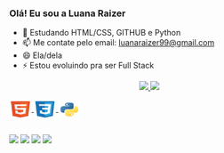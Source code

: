 ### Olá! Eu sou a Luana Raizer

- 🌱 Estudando HTML/CSS, GITHUB e Python
- 📫 Me contate pelo email: luanaraizer99@gmail.com
- 😄 Ela/dela
- ⚡ Estou evoluindo pra ser Full Stack

<div align="center">
  <a href="https://github.com/LuanaRaizer99">
  <img height="150em" src="https://github-readme-stats.vercel.app/api?username=LuanaRaizer99&show_icons=false&theme=dracula&include_all_commits=true&count_private=true"/>
  <img height="150em" src="https://github-readme-stats.vercel.app/api/top-langs/?username=LuanaRaizer99&layout=compact&langs_count=7&theme=dracula"/>
</div>
  
  <div style="display: inline_block"><br>
  <img align="center" alt="Lu-HTML" height="30" width="40" src="https://raw.githubusercontent.com/devicons/devicon/master/icons/html5/html5-original.svg">
  <img align="center" alt="Lu-CSS" height="30" width="40" src="https://raw.githubusercontent.com/devicons/devicon/master/icons/css3/css3-original.svg">
  <img align="center" alt="Lu-Python" height="30" width="40" src="https://raw.githubusercontent.com/devicons/devicon/master/icons/python/python-original.svg">
  
  ##
  
  <div>
  <a href="https://www.instagram.com/luana_raizer/" target="_blank"><img src="https://img.shields.io/badge/-Instagram-%23E4405F?style=for-the-badge&logo=instagram&logoColor=white" target="_blank"></a>
 <a href="deusinha#3057" target="_blank"><img src="https://img.shields.io/badge/Discord-7289DA?style=for-the-badge&logo=discord&logoColor=white" target="_blank"></a> 
  <a href = "mailto:contatorluanaraizer99@gmail.com"><img src="https://img.shields.io/badge/-Gmail-%23333?style=for-the-badge&logo=gmail&logoColor=white" target="_blank"></a>
  <a href="https://www.linkedin.com/in/luana-raizer-54aa48206/" target="_blank"><img src="https://img.shields.io/badge/-LinkedIn-%230077B5?style=for-the-badge&logo=linkedin&logoColor=white" target="_blank"></a>
    </div
